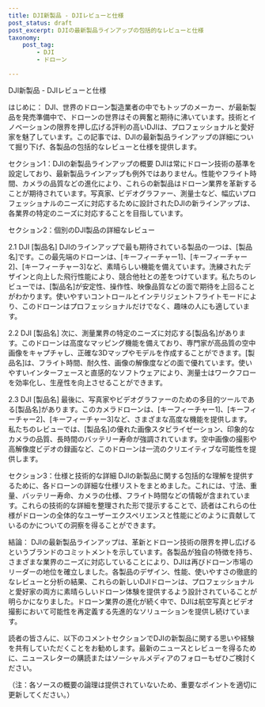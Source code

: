 ```yaml
---
title: DJI新製品 - DJIレビューと仕様
post_status: draft
post_excerpt: DJIの最新製品ラインアップの包括的なレビューと仕様
taxonomy:
    post_tag:
        - DJI
        - ドローン

---
```


DJI新製品 - DJIレビューと仕様

はじめに：
DJI、世界のドローン製造業者の中でもトップのメーカー、が最新製品を発売準備中で、ドローンの世界はその興奮と期待に沸いています。技術とイノベーションの限界を押し広げる評判の高いDJIは、プロフェッショナルと愛好家を魅了しています。この記事では、DJIの最新製品ラインアップの詳細について掘り下げ、各製品の包括的なレビューと仕様を提供します。

セクション1：DJIの新製品ラインアップの概要
DJIは常にドローン技術の基準を設定しており、最新製品ラインアップも例外ではありません。性能やフライト時間、カメラの品質などの進化により、これらの新製品はドローン業界を革新することが期待されています。写真家、ビデオグラファー、測量士など、幅広いプロフェッショナルのニーズに対応するために設計されたDJIの新ラインアップは、各業界の特定のニーズに対応することを目指しています。

セクション2：個別のDJI製品の詳細なレビュー

2.1 DJI [製品名]
DJIのラインアップで最も期待されている製品の一つは、[製品名]です。この最先端のドローンは、[キーフィーチャー1]、[キーフィーチャー2]、[キーフィーチャー3]など、素晴らしい機能を備えています。洗練されたデザインと向上した飛行性能により、競合他社との差をつけています。私たちのレビューでは、[製品名]が安定性、操作性、映像品質などの面で期待を上回ることがわかります。使いやすいコントロールとインテリジェントフライトモードにより、このドローンはプロフェッショナルだけでなく、趣味の人にも適しています。

2.2 DJI [製品名]
次に、測量業界の特定のニーズに対応する[製品名]があります。このドローンは高度なマッピング機能を備えており、専門家が高品質の空中画像をキャプチャし、正確な3Dマップやモデルを作成することができます。[製品名]は、フライト時間、耐久性、画像の解像度などの面で優れています。使いやすいインターフェースと直感的なソフトウェアにより、測量士はワークフローを効率化し、生産性を向上させることができます。

2.3 DJI [製品名]
最後に、写真家やビデオグラファーのための多目的ツールである[製品名]があります。このカメラドローンは、[キーフィーチャー1]、[キーフィーチャー2]、[キーフィーチャー3]など、さまざまな高度な機能を提供します。私たちのレビューでは、[製品名]の優れた画像スタビライゼーション、印象的なカメラの品質、長時間のバッテリー寿命が強調されています。空中画像の撮影や高解像度ビデオの録画など、このドローンは一流のクリエイティブな可能性を提供します。

セクション3：仕様と技術的な詳細
DJIの新製品に関する包括的な理解を提供するために、各ドローンの詳細な仕様リストをまとめました。これには、寸法、重量、バッテリー寿命、カメラの仕様、フライト時間などの情報が含まれています。これらの技術的な詳細を整理された形で提示することで、読者はこれらの仕様がドローンの全体的なユーザーエクスペリエンスと性能にどのように貢献しているのかについての洞察を得ることができます。

結論：
DJIの最新製品ラインアップは、革新とドローン技術の限界を押し広げるというブランドのコミットメントを示しています。各製品が独自の特徴を持ち、さまざまな業界のニーズに対応していることにより、DJIは再びドローン市場のリーダーの地位を確立しました。各製品のデザイン、性能、使いやすさの徹底的なレビューと分析の結果、これらの新しいDJIドローンは、プロフェッショナルと愛好家の両方に素晴らしいドローン体験を提供するよう設計されていることが明らかになりました。ドローン業界の進化が続く中で、DJIは航空写真とビデオ撮影において可能性を再定義する先進的なソリューションを提供し続けています。

読者の皆さんに、以下のコメントセクションでDJIの新製品に関する思いや経験を共有していただくことをお勧めします。最新のニュースとレビューを得るために、ニュースレターの購読またはソーシャルメディアのフォローもぜひご検討ください。

（注：各ソースの概要の論理は提供されていないため、重要なポイントを適切に更新してください。）